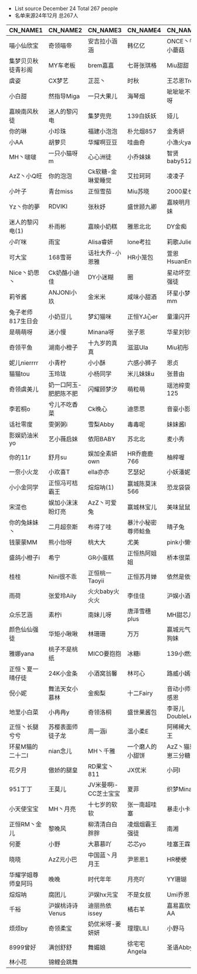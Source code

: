 - List source December 24 Total 267 people
- 名单来源24年12月  总267人

| CN_NAME1    |     CN_NAME2        |    CN_NAME3           |       CN_NAME4    |    CN_NAME5          |
|------------|-------------|---------------|-----------|--------------|
| 喵小仙欣宝      | 奇领喵帝        | 安吉拉小涵涵        | 韩亿亿       | ONCE丶牛小蘑菇    |
| 集梦贝贝秋徒青衫阁  | MY车老板       | brem嘉嘉        | 七哥张琪格     | Miu甜甜        |
| 虞姿         | CX梦艺        | 芷蕊丶           | 时秋        | 王芯恩Tree      |
| 小白甜        | 然指导Miga     | 一只大果儿         | 海琴烟       | 呲呲呲不宝呀       |
| 嘉映南风秋徒     | 迷人的黎闪电      | 集梦兜兜          | 139白妖妖    | 娅儿           |
| 你的琳        | 小珍珠         | 福建小泡泡         | 朴允烟857    | 金秀妍          |
| 小AA        | 胡萝贝         | 华耀啊豆豆         | 哇曲奇       | 小渔火ya        |
| MH丶啵啵      | 一只小猫呀m      | 心心洲徒          | 小乔妹妹      | 智贤baby512    |
| AzZ丶小Q旺    | 你的泡泡        | Ck软糖-金琳爱睡觉    | 艾拉珂珂      | 凌凌子          |
| 小叶子        | 青台miss      | 正恒雪茄          | Miu苏晓     | 2000星也       |
| Yz丶你的夢     | RDVIKI      | 张秋妤           | 盛世顾九卿     | 嘉映明月空妹       |
| 迷人的黎闪电(1)  | 朴雨彬         | 嘉映小奶糕         | 雅恩北北      | DY金痴         |
| 小吖咪        | 雨宝          | Alisa睿妍       | lone考拉    | 莉歌Julie      |
| 可大宝        | 168雪哥       | 话社大乔-小恩雅      | HR小笼包     | 萱恩HsuanEn    |
| Nice丶奶思丶   | Ck奶酪小迪佳     | DY小迷糊         | 圈         | 星动坏空空强徒      |
| 莉爷酱        | ANJONI小玖    | 金米米           | 咸味小甜酒     | 环星小梦mm       |
| 兔子老师817生日会 | 小奶豆儿        | 梦幻猫咪          | 正恒YJ心er   | 童潼闪开         |
| 是萌萌呀       | 迷小慢         | Minana呀       | 张子恩       | 华星刘钞钞        |
| 奇领平鱼       | 湖南小橙子       | 十九岁的真真        | 滋滋Ula     | Miu初彤        |
| 妮儿nierrrr  | 小青柠         | 小小酥           | 六感小狮子     | 恩贞           |
| 猫猫tou      | 玉玲珑         | 小杨同学          | 米儿妹妹u     | 张昔由          |
| 奇领虞美儿      | 奶一口阿玉-肥肥陈不肥 | 闪耀顾梦汐         | 萌粒萌       | 瑶池梓雯125      |
| 李若桐o       | 兮儿不吃香菜      | Ck晚心          | 迪思思       | 音豪小影         |
| 话社零度       | 雯粥粥i        | 雪梨Abby        | 毒毒呢       | 妹妹酱l         |
| 影娱奶油米yo    | 艺小薇启妹       | 依阳BABY        | 苏北北       | 麦小秀          |
| 你的11r      | 舒月su        | 娱加全素妍own      | HR乔鹿鹿766  | 柚梓喔          |
| 一奈小火龙      | 小欢喜T        | ella亦亦        | 艺瑟妃       | 小妖潘妮         |
| 小小金同学      | 正恒冯可桔霸王     | 煊煊呐(1)        | 赢城陈莫沫566  | 恐龙袋袋         |
| 宋湜也        | 娱加小沫沫盼灯亮    | AzZ丶可爱兔       | 赢城林宝儿     | 美味鼠鼠         |
| 你的兔妹妹丶     | 二月超奈斯       | 布得了哇          | 暴汁小秘密尊师鲶鱼 | 晴子兔          |
| 钱蒙蒙MM      | 熊小怡呀        | 桃大大           | 尤美        | pink小懒懒      |
| 盛鸽小橙子i     | 希宁          | GR小蛋糕         | 正恒热阿姐姐    | 桥本很菜         |
| 桂桂         | Nini很不乖     | 正恒桃一Taoyii    | 正恒苏月婵     | 依然是依然        |
| 雨荷         | 张爱玲Aily     | 火火baby火火火     | 李佳佳       | 沪娱小酒         |
| 众乐艺涵       | 素柠i         | 南妹儿呀          | 唐泽雪穗plus  | MH甜芯儿        |
| 颜色仙仙强徒     | 华矩小啾啾       | 林珊珊           | 万万        | 赢城元气宝狗妹      |
| 雅娜yana     | 桃子不是桃纸      | MICO要抱抱       | 冰糖i       | 139小燃燃       |
| 正恒丶夏一晴仔徒   | 24K小金条      | 小酒窝翁馨         | 林可心       | 路威小嫣然        |
| 倪小妮        | 舞法天女小慕林     | 金痴梨           | 十二Fairy   | 音动小师妹感恩      |
| 地里小白菜      | 小冉冉y        | 奇领洛桐          | 盛世果酱包     | 李哥儿DoubleLee |
| 正恒丶长腿兮兮    | 苏樱表面师徒子龙    | 周一涵i          | 温小柔E      | 阿稀稀大魔王       |
| 环星M猫的二十二l  | nian念儿      | MH丶千雅         | 一个磨人的小甜饼  | AzZ丶猫崽崽三分糖   |
| 花夕月        | 傲娇的腿皇       | RD果宝丶811      | JX优米      | 小珂I          |
| 951丁丁      | 王莫儿         | JV米曼啊i-CC芝士宝宝 | 夏菲        | 织梦Mina       |
| 小天使宝宝      | MH丶月亮       | 十七岁的软软        | 张一南超哇塞    | 暴走小卡车        |
| 正恒RM丶金儿    | 黎晚风         | 柳清清白白胖胖       | 凌烟烟霸王强徒   | 南湘           |
| 何菱         | 小野          | 大慕慕吖          | 芯芯yo      | 哇塞王霖         |
| 晓晓         | AzZ元小巴      | 中国蓝丶月月王       | 尹恩恩1      | HR梗梗         |
| 华耀学姐尊师皇阿玛  | 晚晚          | 时代年年          | 月亮吖       | YY珊瑚         |
| 煊煊呐        | 腐团儿         | 沪娱hx元宝        | 不是女叔      | Umi乔恩        |
| 千裕         | 沪娱桃诗诗Venus  | 迪丽热依issey     | 橘右羊       | 嘉易嘉欣洲AA      |
| 烦烦by       | 奇领柔宝        | 奶优米呀-姜妍妍      | 理理LILI    | 小野马          |
| 8999曾好     | 满创舒舒        | 舞媚娘           | 徐宅宅Angela | 圣语Abby       |
| 林小花        | 锦鲤会跳舞       |               |           |              |
